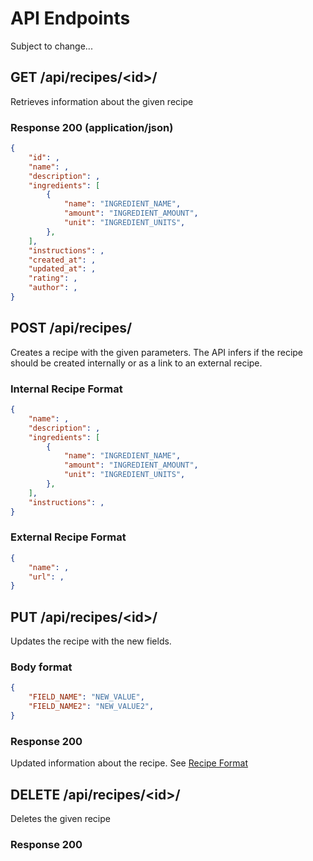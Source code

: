 # API Endpoints
Subject to change...

<!-- Format for API Endpoints -->
<!-- 
    ##<Request>
        <Description>
    ### Parameters
        @parameter = <parameter_name> (<parameter type>) <description>
    ###<Expected Response Type> (<Content Type>)
        <Expected Response>
    .
    . (More expected responses)
    .
 -->

## GET /api/recipes/\<id\>/
Retrieves information about the given recipe

### Response 200 (application/json) <a name="recipefmt"></a>
```json
{
    "id": ,
    "name": ,
    "description": ,
    "ingredients": [
        {
            "name": "INGREDIENT_NAME",
            "amount": "INGREDIENT_AMOUNT",
            "unit": "INGREDIENT_UNITS",
        },
    ],
    "instructions": ,
    "created_at": ,
    "updated_at": ,
    "rating": ,
    "author": ,
}
```

## POST /api/recipes/
Creates a recipe with the given parameters. The API infers if the recipe should be created internally or as a link to an external recipe.

### Internal Recipe Format
```json
{
    "name": ,
    "description": ,
    "ingredients": [
        {
            "name": "INGREDIENT_NAME",
            "amount": "INGREDIENT_AMOUNT",
            "unit": "INGREDIENT_UNITS",
        },
    ],
    "instructions": ,
}
```
### External Recipe Format
```json
{
    "name": ,
    "url": ,
}
```

## PUT /api/recipes/\<id\>/
Updates the recipe with the new fields.

### Body format
```json
{
    "FIELD_NAME": "NEW_VALUE",
    "FIELD_NAME2": "NEW_VALUE2",
}
```

### Response 200 
Updated information about the recipe. See [Recipe Format](#recipefmt)

## DELETE /api/recipes/\<id\>/
Deletes the given recipe

### Response 200
